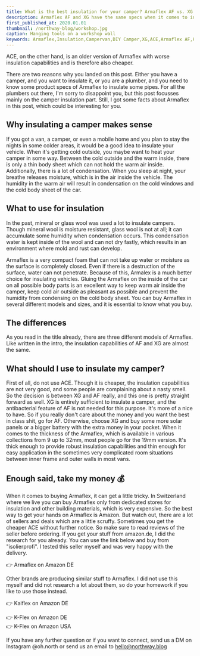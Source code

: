 ```yaml
---
title: What is the best insulation for your camper? Armaflex AF vs. XG vs. ACE in comparison
description: Armaflex AF and XG have the same specs when it comes to insulation capabilities. AF has an antibacterial surface called Microban, which makes it more expensive.
first_published_at: 2020.01.01
thumbnail: /northway-blog/workshop.jpg
caption: Hanging tools on a workshop wall
keywords: Armaflex,Insulation,Campervan,DIY Camper,XG,ACE,Armaflex AF,Kaiflex,K-Flex,Armaflex AF vs. XG,Armaflex AF vs. XG vs. ACE
---
```


ACE, on the other hand, is an older version of Armaflex with worse insulation capabilities and is therefore also cheaper.

There are two reasons why you landed on this post. Either you have a camper, and you want to insulate it, or you are a plumber, and you need to know some product specs of Armaflex to insulate some pipes. For all the plumbers out there, I'm sorry to disappoint you, but this post focusses mainly on the camper insulation part. Still, I got some facts about Armaflex in this post, which could be interesting for you.

## Why insulating a camper makes sense

If you got a van, a camper, or even a mobile home and you plan to stay the nights in some colder areas, it would be a good idea to insulate your vehicle. When it's getting cold outside, you maybe want to heat your camper in some way. Between the cold outside and the warm inside, there is only a thin body sheet which can not hold the warm air inside. Additionally, there is a lot of condensation. When you sleep at night, your breathe releases moisture, which is in the air inside the vehicle. The humidity in the warm air will result in condensation on the cold windows and the cold body sheet of the car.

## What to use for insulation

In the past, mineral or glass wool was used a lot to insulate campers. Though mineral wool is moisture resistant, glass wool is not at all; it can accumulate some humidity when condensation occurs. This condensation water is kept inside of the wool and can not dry fastly, which results in an environment where mold and rust can develop.

Armaflex is a very compact foam that can not take up water or moisture as the surface is completely closed. Even if there is a destruction of the surface, water can not penetrate. Because of this, Armalex is a much better choice for insulating vehicles. Gluing the Armaflex on the inside of the car on all possible body parts is an excellent way to keep warm air inside the camper, keep cold air outside as pleasant as possible and prevent the humidity from condensing on the cold body sheet. You can buy Armaflex in several different models and sizes, and it is essential to know what you buy.

## The differences

As you read in the title already, there are three different models of Armaflex. Like written in the intro, the insulation capabilities of AF and XG are almost the same.

## What should I use to insulate my camper?

First of all, do not use ACE. Though it is cheaper, the insulation capabilities are not very good, and some people are complaining about a nasty smell. So the decision is between XG and AF really, and this one is pretty straight forward as well. XG is entirely sufficient to insulate a camper, and the antibacterial feature of AF is not needed for this purpose. It's more of a nice to have. So if you really don't care about the money and you want the best in class shit, go for AF. Otherwise, choose XG and buy some more solar panels or a bigger battery with the extra money in your pocket. When it comes to the thickness of the Armaflex, which is available in various collections from 9 up to 32mm, most people go for the 19mm version. It's thick enough to provide robust insulation capabilities and thin enough for easy application in the sometimes very complicated room situations between inner frame and outer walls in most vans.

## Enough said, take my money 💰

When it comes to buying Armaflex, it can get a little tricky. In Switzerland where we live you can buy Armaflex only from dedicated stores for insulation and other building materials, which is very expensive. So the best way to get your hands on Armaflex is Amazon. But watch out, there are a lot of sellers and deals which are a little scruffy. Sometimes you get the cheaper ACE without further notice. So make sure to read reviews of the seller before ordering. If you get your stuff from amazon.de, I did the research for you already. You can use the link below and buy from "isolierprofi". I tested this seller myself and was very happy with the delivery.

<external-link href="https://amzn.to/2tVhXbw" track-goal-id="KG8A2SRV">👉 Armaflex on Amazon DE</external-link>

Other brands are producing similar stuff to Armaflex. I did not use this myself and did not research a lot about them, so do your homework if you like to use those instead.

<external-link href="https://amzn.to/2QLOQk7" track-goal-id="J8MQOL0O">👉 Kaiflex on Amazon DE</external-link>

<div class="mt-6">
  <external-link href="https://amzn.to/37Y1iD9" track-goal-id="YI7DZLLU">👉 K-Flex on Amazon DE</external-link>
</div>
<div class="mt-6">
  <external-link href="https://amzn.to/3uS5yzw" track-goal-id="JVZY6GI1">👉 K-Flex on Amazon USA</external-link>
</div>

If you have any further question or if you want to connect, send us a DM on Instagram @oh.north or send us an email to hello@northway.blog
